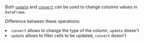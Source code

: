 <?xml version='1.0' encoding='UTF-8'?><topic xsi:noNamespaceSchemaLocation="https://resources.jetbrains.com/stardust/topic.v2.xsd" meta-keywords="" xmlns:xsi="http://www.w3.org/2001/XMLSchema-instance" id="updateConvert" title="Update/convert values" _md-based="true"> <p _o="40" _o-sc="2,0" _o-l="2" _o-e="3,0" _o-tl="-1" _o-s="2,0" _o-cl="0" id="ef90644">Both <a _o="45" _o-sc="2,6" LinkStatus="UNKNOWN" _o-l="2" _o-e="2,26" _o-tl="-1" _o-s="2,5" href="update.md" _o-cl="5" id="1a56ce08"><code _o="46" _o-sc="2,7" _o-l="2" _o-e="2,14" _o-tl="-1" _o-s="2,6" _o-cl="6" id="3a0f57c3">update</code></a> and <a _o="71" _o-sc="2,32" LinkStatus="UNKNOWN" _o-l="2" _o-e="2,54" _o-tl="-1" _o-s="2,31" href="convert.md" _o-cl="31" id="809ed3a"><code _o="72" _o-sc="2,33" _o-l="2" _o-e="2,41" _o-tl="-1" _o-s="2,32" _o-cl="32" id="90d1aacc">convert</code></a> can be used to change columns values in <code _o="135" _o-sc="2,96" _o-l="2" _o-e="2,106" _o-tl="-1" _o-s="2,95" _o-cl="95" id="39bd0a2e">DataFrame</code>.</p>
<p _o="149" _o-sc="4,0" _o-l="4" _o-e="5,0" _o-tl="-1" _o-s="4,0" _o-cl="0" id="6a042b3a">Difference between these operations:</p>
<list _o="186" _o-sc="5,0" _o-l="5" _o-e="7,0" _o-tl="-1" _o-s="5,0" _o-cl="0" id="82ffc7ee">
<li _o="186" _o-sc="5,2" _o-l="5" _o-e="6,0" _o-tl="-1" _o-s="5,0" _o-cl="0" id="a2d3c579"><code _o="188" _o-sc="5,3" _o-l="5" _o-e="5,11" _o-tl="-1" _o-s="5,2" _o-cl="2" id="3a36bfb5">convert</code> allows to change the type of the column, <code _o="239" _o-sc="5,54" _o-l="5" _o-e="5,61" _o-tl="-1" _o-s="5,53" _o-cl="53" id="3350eea6">update</code> doesn't</li>
<li _o="256" _o-sc="6,2" _o-l="6" _o-e="7,0" _o-tl="-1" _o-s="6,0" _o-cl="0" id="cc0af1d"><code _o="258" _o-sc="6,3" _o-l="6" _o-e="6,10" _o-tl="-1" _o-s="6,2" _o-cl="2" id="e1ef866">update</code> allows to filter cells to be updated, <code _o="305" _o-sc="6,50" _o-l="6" _o-e="6,58" _o-tl="-1" _o-s="6,49" _o-cl="49" id="e93c828a">convert</code> doesn't</li>
</list>
</topic>